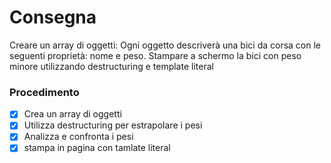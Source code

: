# Consegna
Creare un array di oggetti:
Ogni oggetto descriverà una bici da corsa con le seguenti proprietà: nome e peso.
Stampare a schermo la bici con peso minore utilizzando destructuring e template literal

### Procedimento
-[X] Crea un array di oggetti
-[X] Utilizza destructuring per estrapolare i pesi
-[X] Analizza e confronta i pesi
-[X] stampa in pagina con tamlate literal